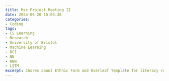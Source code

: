 ```yaml
---
title: Msc Project Meeting II
date: 2024-06-20 15:03:38
categories: 
- Coding
tags: 
- CS Learning
- Research
- University of Bristol
- Machine Learning
- BCI 
- NN
- RNN
- LSTM  
excerpt: Chores about Ethnic Form and Overleaf Template for literacy review 
---
```



